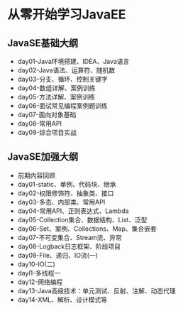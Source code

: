 # 从零开始学习JavaEE
## JavaSE基础大纲

- day01-Java环境搭建、IDEA、Java语言
- day02-Java语法、运算符、随机数
- day03-分支、循环、控制关键字
- day04-数组详解、案例训练
- day05-方法详解、案例训练
- day06-面试常见编程案例题训练
- day07-面向对象基础
- day08-常用API
- day09-综合项目实战

## JavaSE加强大纲

- 前期内容回顾
- day01-static、单例、代码块、继承
- day02-权限修饰符、抽象类、接口
- day03-多态、内部类、常用API
- day04-常用API、正则表达式、Lambda
- day05-Collection集合、数据结构、List、泛型
- day06-Set、案例、Collections、Map、集合嵌套
- day07-不可变集合、Stream流、异常
- day08-Logback日志框架、阶段项目
- day09-File、递归、IO流(一)
- day10-IO(二)
- dayl1-多线程一
- day12-网络编程
- day13-Java高级技术：单元测试、反射、注解、动态代理
- day14-XML、解析、设计模式等
